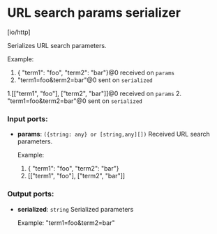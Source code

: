 # URL search params serializer

[io/http]

Serializes URL search parameters.

Example:
1. { "term1": "foo", "term2": "bar"}@0 received on `params`
2. "term1=foo&term2=bar"@0 sent on `serialized`

1.[["term1", "foo"], ["term2", "bar"]]@0 received on `params`
2. "term1=foo&term2=bar"@0 sent on `serialized`

### Input ports:

* __params__: `({string: any} or [string,any][])`
    Received URL search parameters.
    
    Example:
    1. { "term1": "foo", "term2": "bar"}
    2. [["term1", "foo"], ["term2", "bar"]]



### Output ports:

* __serialized__: `string`
    Serialized parameters
    
    Example:
    "term1=foo&term2=bar"



